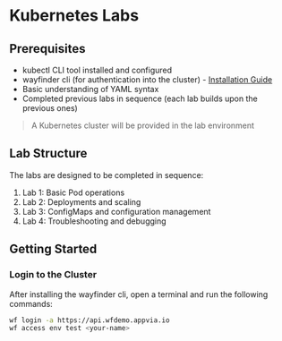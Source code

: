 # Kubernetes Labs

## Prerequisites

- kubectl CLI tool installed and configured
- wayfinder cli (for authentication into the cluster) - [Installation Guide](https://docs.appvia.io/wayfinder/cli)
- Basic understanding of YAML syntax
- Completed previous labs in sequence (each lab builds upon the previous ones)

> A Kubernetes cluster will be provided in the lab environment

## Lab Structure

The labs are designed to be completed in sequence:

1. Lab 1: Basic Pod operations
2. Lab 2: Deployments and scaling
3. Lab 3: ConfigMaps and configuration management
4. Lab 4: Troubleshooting and debugging

## Getting Started

### Login to the Cluster

After installing the wayfinder cli, open a terminal and run the following commands:

```bash
wf login -a https://api.wfdemo.appvia.io
wf access env test <your-name>
```
